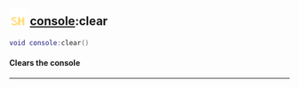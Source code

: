 ## <img src="../../.gitbook/assets/shared.png" width="32" height="32" /> [console](../console/README.md):clear

```lua
void console:clear()
```

#### Clears the console<br>
-----------------------
